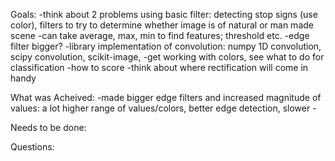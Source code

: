Goals:
    -think about 2 problems using basic filter: detecting stop signs (use color), filters to try to determine whether image is of natural or man made scene
       -can take average, max, min to find features; threshold etc.
    -edge filter bigger? 
    -library implementation of convolution: numpy 1D convolution, scipy convolution, scikit-image, 
    -get working with colors, see what to do for classification
    -how to score
    -think about where rectification will come in handy

 What was Acheived:
    -made bigger edge filters and increased magnitude of values: a lot higher range of values/colors, better edge detection, slower 
    -

Needs to be done:
 

Questions:
